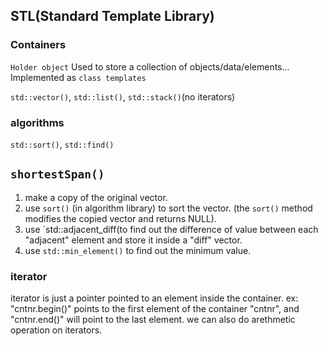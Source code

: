 ## STL(Standard Template Library)

### Containers
`Holder object`
Used to store a collection of objects/data/elements...
Implemented as `class templates`

`std::vector()`, `std::list()`, `std::stack()`(no iterators)


### algorithms
`std::sort()`, `std::find()`

## `shortestSpan()`
1. make a copy of the original vector.
1. use `sort()` (in algorithm library) to sort the vector. (the `sort()` method modifies the copied vector and returns NULL).
2. use `std::adjacent_diff(to find out the difference of value between each "adjacent" element and store it inside a "diff" vector.
3. use `std::min_element()` to find out the minimum value.

### iterator
iterator is just a pointer pointed to an element inside the container.
ex: "cntnr.begin()" points to the first element of the container "cntnr", and "cntnr.end()" will point to the last element.
we can also do arethmetic operation on iterators.



